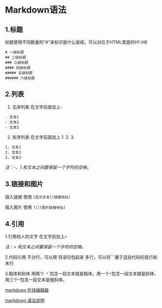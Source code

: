 # Markdown语法
## 1.标题
 标题使用不同数量的"#"来标识是什么层级，可以对应于HTML里面的H1-H6
```
# 一级标题
## 二级标题
### 三级标题
#### 四级标题
##### 五级标题
###### 六级标题
```

## 2.列表
1. 无序列表
在文字前面加上` - `
```
- 文本1
- 文本2
- 文本3
```

2. 有序列表
在文字前面加上 1. 2. 3.
```
1. 文本1
2. 文本2
3. 文本3
```

*注：-、1.和文本之间要保留一个字符的空格。*

## 3.链接和图片
插入链接 使用 ` [显示文本](链接地址) `

插入图片 使用 ` ![](图片链接地址) `

## 4.引用
1.引用他人的文字 
在文字前加上` > `

 *注：> 和文本之间要保留一个字符的空格。*

2.代码引用 
不分行，可以用`将语句包起来
多行，可以将```置于这段代码的首行和末行

3.粗体和斜体
用两个` *` 包含一段文本就是粗体，用一个` * `包含一段文本就是斜体，用三个` * `包含一段文本是粗斜体。

 [markdown 在线编辑器]( http://maxiang.info/)
 
 [markdown 语法说明](http://wowubuntu.com/markdown/)

